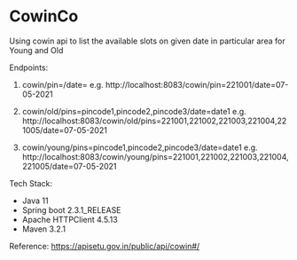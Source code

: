 # CowinCo
 Using cowin api to list the available slots on given date in particular area for Young and Old

Endpoints:
 1. cowin/pin=<pin>/date=<date>
 e.g. http://localhost:8083/cowin/pin=221001/date=07-05-2021
 
 2. cowin/old/pins=pincode1,pincode2,pincode3/date=date1
 e.g. http://localhost:8083/cowin/old/pins=221001,221002,221003,221004,221005/date=07-05-2021
 
 3. cowin/young/pins=pincode1,pincode2,pincode3/date=date1
 e.g. http://localhost:8083/cowin/young/pins=221001,221002,221003,221004,221005/date=07-05-2021

Tech Stack:
 - Java 11
 - Spring boot 2.3.1_RELEASE
 - Apache HTTPClient 4.5.13
 - Maven 3.2.1

Reference: https://apisetu.gov.in/public/api/cowin#/
